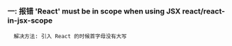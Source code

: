 
### 一: 报错 'React' must be in scope when using JSX  react/react-in-jsx-scope
```
  解决方法: 引入 React 的时候首字母没有大写
```